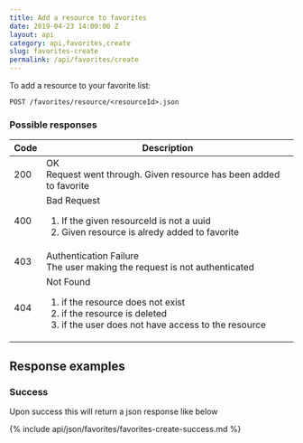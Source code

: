 ```yaml
---
title: Add a resource to favorites
date: 2019-04-23 14:00:00 Z
layout: api
category: api,favorites,create
slug: favorites-create
permalink: /api/favorites/create
---
```


To add a resource to your favorite list:

```
POST /favorites/resource/<resourceId>.json
```

### Possible responses

<table class="table-parameters">
    <thead>
        <tr>
            <th>Code</th>
            <th>Description</th>
        </tr>
    </thead>
    <tbody>
        <tr>
            <td>200</td>
            <td>OK<br/>
            Request went through. Given resource has been added to favorite</td>
        </tr>
        <tr>
            <td>400</td>
            <td>Bad Request<br/>
                <ol>
                    <li>If the given resourceId is not a uuid</li>
                    <li>Given resource is alredy added to favorite</li>
                </ol>
            </td>
        </tr>
        <tr>
            <td>403</td>
            <td>Authentication Failure<br/>
            The user making the request is not authenticated</td>
        </tr>
        <tr>
            <td>404</td>
            <td>Not Found
                <ol>
                    <li>if the resource does not exist</li>
                    <li>if the resource is deleted</li>
                    <li>if the user does not have access to the resource</li>
                </ol>
            </td>
        </tr>
    </tbody>
</table>

## Response examples
### Success

Upon success this will return a json response like below

{% include api/json/favorites/favorites-create-success.md %}
